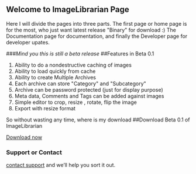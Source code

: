 ## Welcome to ImageLibrarian Page

Here I will divide the pages into three parts. The first page or home page is for the most, who just want latest release "Binary" for download :) 
The Documentation page for documentation, and finally the Developer page for developer upates. 

###_Mind you this is still a beta release_
##Features in Beta 0.1
1. Ability to do a nondestructive caching of images 
2. Ability to load quickly from cache
3. Ability to create Multiple Archives
4. Each archive can store "Category" and "Subcategory"
5. Archive can be password protected (just for display purpose)
6. Meta data, Comments and Tags can be added against images 
7. Simple editor to crop, resize , rotate, flip the image
8. Export with resize format 


So without wasting any time, where is my download
##Download Beta 0.1 of ImageLibrarian

[Download now](https://github.com/VijaySridhara/ImageLibrarian/releases/tag/Beta_V0.1)


### Support or Contact
[contact support](https://support.github.com/vijaysridhara) and we’ll help you sort it out.

